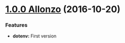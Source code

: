 <a name="1.0.0"></a>

# [1.0.0 Allonzo](https://github.com/CodeCorico/allons-y-dotenv/releases/tag/1.0.0) (2016-10-20)


### Features

* **dotenv:** First version
